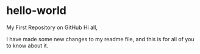 # hello-world
My First Repository on GitHub
Hi all,

I have made some new changes to my readme file, and this is for all of you to know about it.
